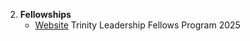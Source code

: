 2. **Fellowships**  
   - [Website]([https://www.scholarships.com/](https://opportunitiesfinder.com/trinity-leadership-fellows-program/?fbclid=IwY2xjawHKOVpleHRuA2FlbQIxMAABHQ9v0NsqQtiCYgv2vb8ikRqyGqNTxmQ-fIw0Czy4zd_UMsQZLQ0LFWlLnw_aem_XJGtO6xD2HYgIXIm-V5p5Q))  
     Trinity Leadership Fellows Program 2025
